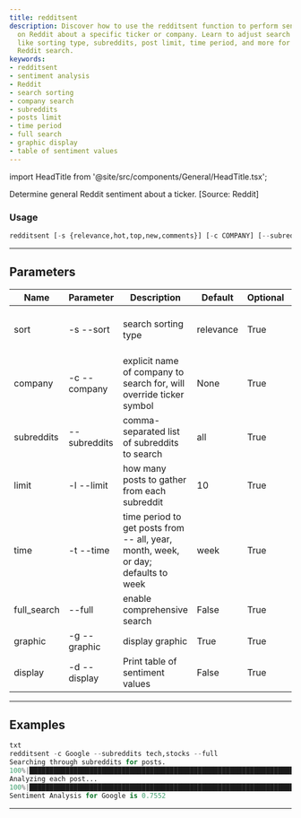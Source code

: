 ```yaml
---
title: redditsent
description: Discover how to use the redditsent function to perform sentiment analysis
  on Reddit about a specific ticker or company. Learn to adjust search parameters
  like sorting type, subreddits, post limit, time period, and more for a comprehensive
  Reddit search.
keywords:
- redditsent
- sentiment analysis
- Reddit
- search sorting
- company search
- subreddits
- posts limit
- time period
- full search
- graphic display
- table of sentiment values
---
```


import HeadTitle from '@site/src/components/General/HeadTitle.tsx';

<HeadTitle title="stocks /ba/redditsent - Reference | OpenBB Terminal Docs" />

Determine general Reddit sentiment about a ticker. [Source: Reddit]

### Usage

```python wordwrap
redditsent [-s {relevance,hot,top,new,comments}] [-c COMPANY] [--subreddits SUBREDDITS] [-l LIMIT] [-t {hour,day,week,month,year,all}] [--full] [-g] [-d]
```

---

## Parameters

| Name | Parameter | Description | Default | Optional | Choices |
| ---- | --------- | ----------- | ------- | -------- | ------- |
| sort | -s  --sort | search sorting type | relevance | True | relevance, hot, top, new, comments |
| company | -c  --company | explicit name of company to search for, will override ticker symbol | None | True | None |
| subreddits | --subreddits | comma-separated list of subreddits to search | all | True | None |
| limit | -l  --limit | how many posts to gather from each subreddit | 10 | True | None |
| time | -t  --time | time period to get posts from -- all, year, month, week, or day; defaults to week | week | True | hour, day, week, month, year, all |
| full_search | --full | enable comprehensive search | False | True | None |
| graphic | -g  --graphic | display graphic | True | True | None |
| display | -d  --display | Print table of sentiment values | False | True | None |


---

## Examples

```python
txt
redditsent -c Google --subreddits tech,stocks --full
Searching through subreddits for posts.
100%|█████████████████████████████████████████████████████████████████████████| 2/2 [00:0100:00,  1.84it/s]
Analyzing each post...
100%|███████████████████████████████████████████████████████████████████████| 10/10 [00:0400:00,  2.07it/s]
Sentiment Analysis for Google is 0.7552
```
---
